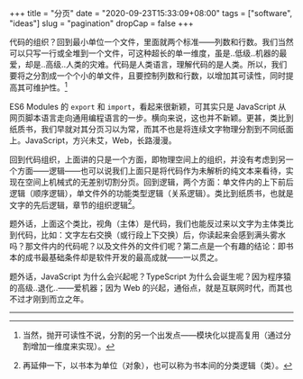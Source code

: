 +++
title = "分页"
date = "2020-09-23T15:33:09+08:00"
tags = ["software", "ideas"]
slug = "pagination"
dropCap = false
+++

代码的组织？回到最小单位一个文件，里面就两个标准——列数和行数。我们当然可以只写一行或全堆到一个文件，可这种超长的单一维度，虽是..低级..机器的最爱，却是..高级..人类的灾难。代码是人类语言，理解代码的是人类。所以，我们要将之分割成一个个小的单文件，且要控制列数和行数，以增加其可读性，同时提高其可维护性。[^1]

ES6 Modules 的 `export` 和 `import`，看起来很新颖，可其实只是 JavaScript 从网页脚本语言走向通用编程语言的一步。横向来说，这也并不新颖。更甚，类比到纸质书，我们早就对其分页习以为常，而其不也是将连续文字物理分割到不同纸面上。JavaScript，方兴未艾，Web，长路漫漫。

回到代码组织，上面讲的只是一个方面，即物理空间上的组织，并没有考虑到另一个方面——逻辑——也可以说我们上面只是将代码作为未解析的纯文本来看待，实现在空间上机械式的无差别切割分页。回到逻辑，两个方面：单文件内的上下前后逻辑（顺序逻辑），单文件外的功能类型逻辑（关系逻辑）。类比到纸质书，也就是文字的先后逻辑，章节的组织逻辑[^2]。

题外话，上面这个类比，视角（主体）是代码，我们也能反过来以文字为主体类比到代码，比如：文字左右交换（或行段上下交换）后，你读起来会感到满头雾水吗？那文件内的代码呢？以及文件外的文件们呢？第二点是一个有趣的结论：即书本的成书最基础条件却是软件开发的最高成就——一以贯之。

题外话，JavaScript 为什么会兴起呢？TypeScript 为什么会诞生呢？因为程序猿的高级..退化..——爱机器；因为 Web 的兴起，通俗点，就是互联网时代，而其也不过才刚到而立之年。

---

[^1]: 当然，抛开可读性不说，分割的另一个出发点——模块化以提高复用（通过分割增加一维度来实现）。
[^2]: 再延伸一下，以书本为单位（对象），也可以称为书本间的分类逻辑（类）。
